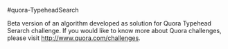 #quora-TypeheadSearch

Beta version of an algorithm developed as solution for Quora Typehead Serarch challenge.
If you would like to know more about Quora challenges, please visit http://www.quora.com/challenges.